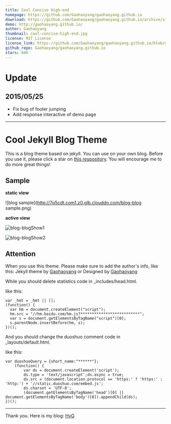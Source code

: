 ```yaml
---
title: Cool Concise High-end
homepage: https://github.com/Gaohaoyang/gaohaoyang.github.io
download: https://github.com/Gaohaoyang/gaohaoyang.github.io/archive/v1.1.zip
demo: http://gaohaoyang.github.io/
author: Gaohaoyang
thumbnail: cool-concise-high-end.jpg
license: MIT License
license_link: https://github.com/Gaohaoyang/gaohaoyang.github.io/blob/master/LICENSE.md
github_repo: Gaohaoyang/gaohaoyang.github.io
stars: 846
---
```


# Update

## 2015/05/25

* Fix bug of footer jumping
* Add response interactive of demo page

---

# Cool Jekyll Blog Theme

This is a blog theme based on jekyll. You can use on your own blog.
Before you use it, please click a star on [this
respository](https://github.com/Gaohaoyang/gaohaoyang.github.io/). You
will encourage me to do more great things!

## Sample

**static view**

![blog sample](http://7q5cdt.com1.z0.glb.clouddn.com/blog-blog sample.png)

**active view**

![blog-blogShow1](http://7q5cdt.com1.z0.glb.clouddn.com/blog-blogShow1.gif)

![blog-blogShow2](http://7q5cdt.com1.z0.glb.clouddn.com/blog-blogShow2.gif)

## Attention

When you use this theme. Please make sure to add the author's info,
like this: Jekyll theme by [Gaohaoyang](https://github.com/Gaohaoyang)
or Designed by [Gaohaoyang](https://github.com/Gaohaoyang)

While you should delete statistics code in _includes/head.html.

like this:

    var _hmt = _hmt || [];
    (function() {
      var hm = document.createElement("script");
      hm.src = "//hm.baidu.com/hm.js?**************************";
      var s = document.getElementsByTagName("script")[0];
      s.parentNode.insertBefore(hm, s);
    })();

And you should change the duoshuo comment code in _layouts/default.html.

like this:

    var duoshuoQuery = {short_name:"******"};
        (function() {
            var ds = document.createElement('script');
            ds.type = 'text/javascript';ds.async = true;
            ds.src = (document.location.protocol == 'https:' ? 'https:' : 'http:') + '//static.duoshuo.com/embed.js';
            ds.charset = 'UTF-8';
            (document.getElementsByTagName('head')[0] || document.getElementsByTagName('body')[0]).appendChild(ds);
    })();

---

Thank you.
Here is my blog: [HyG](http://gaohaoyang.github.io)
